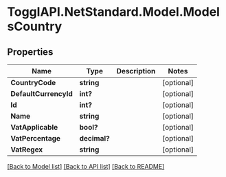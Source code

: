 # TogglAPI.NetStandard.Model.ModelsCountry
## Properties

Name | Type | Description | Notes
------------ | ------------- | ------------- | -------------
**CountryCode** | **string** |  | [optional] 
**DefaultCurrencyId** | **int?** |  | [optional] 
**Id** | **int?** |  | [optional] 
**Name** | **string** |  | [optional] 
**VatApplicable** | **bool?** |  | [optional] 
**VatPercentage** | **decimal?** |  | [optional] 
**VatRegex** | **string** |  | [optional] 

[[Back to Model list]](../README.md#documentation-for-models) [[Back to API list]](../README.md#documentation-for-api-endpoints) [[Back to README]](../README.md)

